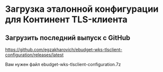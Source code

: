 # Загрузка эталонной конфигурации для Континент TLS-клиента

## Загрузить последний выпуск с GitHub

<https://github.com/egzakharovich/ebudget-wks-tlsclient-configuration/releases/latest>

Вам нужен файл ebudget-wks-tlsclient-configuration.7z
